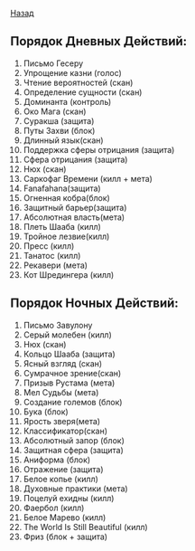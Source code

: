 ﻿[Назад](README.md)


## Порядок Дневных Действий: 

1. Письмо Гесеру
1. Упрощение казни (голос)
1. Чтение вероятностей (скан)
1. Определение сущности (скан)
1. Доминанта (контроль)
1. Око Мага (скан)
1. Суракша (защита)
1. Путы Захви (блок)
1. Длинный язык(скан)
1. Поддержка сферы отрицания (защита)
1. Сфера отрицания (защита)
1. Нюх (скан)
1. Саркофаг Времени (килл + мета)
1. Fanafahana(защита)
1. Огненная кобра(блок)
1. Защитный барьер(защита)
1. Абсолютная власть(мета)
1. Плеть Шааба (килл)
1. Тройное лезвие(килл)
1. Пресс (килл)
1. Танатос (килл)
1. Рекавери (мета)
1. Кот Шредингера (килл)


## Порядок Ночных Действий:
1. Письмо Завулону
1. Серый молебен (килл)
1. Нюх (скан)
1. Кольцо Шааба (защита)
1. Ясный взгляд (скан)
1. Сумрачное зрение(скан)
1. Призыв Рустама (мета)
1. Мел Судьбы (мета)
1. Создание големов (блок)
1. Бука (блок)
1. Ярость зверя(мета)
1. Классификатор(скан)
1. Абсолютный запор (блок)
1. Защитная сфера (защита)
1. Аниформа (блок)
1. Отражение (защита)
1. Белое копье (килл)
1. Духовные практики (мета)
1. Поцелуй ехидны (килл)
1. Фаербол (килл)
1. Белое Марево (килл)
1. The World Is Still Beautiful (килл)
1. Фриз (блок + защита)
